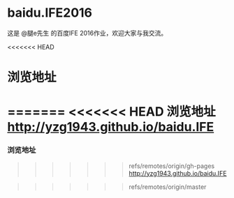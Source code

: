 #  baidu.IFE2016
这是 @腿e先生 的百度IFE 2016作业，欢迎大家与我交流。

<<<<<<< HEAD
# 浏览地址
=======
<<<<<<< HEAD
浏览地址
http://yzg1943.github.io/baidu.IFE
=======
### 浏览地址
>>>>>>> refs/remotes/origin/gh-pages
http://yzg1943.github.io/baidu.IFE

>>>>>>> refs/remotes/origin/master
